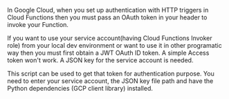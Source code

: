 In Google Cloud, when you set up authentication with HTTP triggers in Cloud Functions then you must pass an OAuth token in your header to invoke your Function.

If you want to use your service account(having Cloud Functions Invoker role) from your local dev environment or want to use it in other programatic way then you must first obtain a JWT OAuth ID token. A simple Access token won't work. A JSON key for the service account is needed.

This script can be used to get that token for authentication purpose. You need to enter your service account, the JSON key file path and have the Python dependencies (GCP client library) installed.
